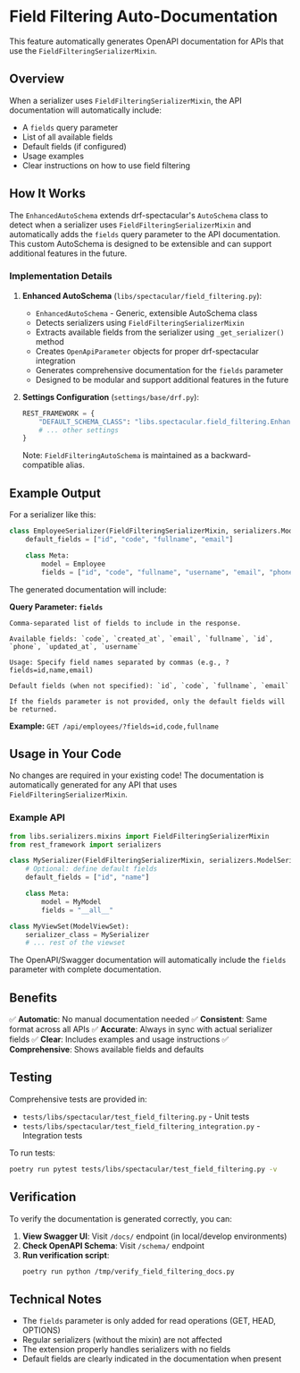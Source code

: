 # Field Filtering Auto-Documentation

This feature automatically generates OpenAPI documentation for APIs that use the `FieldFilteringSerializerMixin`.

## Overview

When a serializer uses `FieldFilteringSerializerMixin`, the API documentation will automatically include:

- A `fields` query parameter
- List of all available fields
- Default fields (if configured)
- Usage examples
- Clear instructions on how to use field filtering

## How It Works

The `EnhancedAutoSchema` extends drf-spectacular's `AutoSchema` class to detect when a serializer uses `FieldFilteringSerializerMixin` and automatically adds the `fields` query parameter to the API documentation. This custom AutoSchema is designed to be extensible and can support additional features in the future.

### Implementation Details

1. **Enhanced AutoSchema** (`libs/spectacular/field_filtering.py`):
   - `EnhancedAutoSchema` - Generic, extensible AutoSchema class
   - Detects serializers using `FieldFilteringSerializerMixin`
   - Extracts available fields from the serializer using `_get_serializer()` method
   - Creates `OpenApiParameter` objects for proper drf-spectacular integration
   - Generates comprehensive documentation for the `fields` parameter
   - Designed to be modular and support additional features in the future

2. **Settings Configuration** (`settings/base/drf.py`):
   ```python
   REST_FRAMEWORK = {
       "DEFAULT_SCHEMA_CLASS": "libs.spectacular.field_filtering.EnhancedAutoSchema",
       # ... other settings
   }
   ```

   Note: `FieldFilteringAutoSchema` is maintained as a backward-compatible alias.

## Example Output

For a serializer like this:

```python
class EmployeeSerializer(FieldFilteringSerializerMixin, serializers.ModelSerializer):
    default_fields = ["id", "code", "fullname", "email"]

    class Meta:
        model = Employee
        fields = ["id", "code", "fullname", "username", "email", "phone", "branch", ...]
```

The generated documentation will include:

**Query Parameter: `fields`**

```
Comma-separated list of fields to include in the response.

Available fields: `code`, `created_at`, `email`, `fullname`, `id`, `phone`, `updated_at`, `username`

Usage: Specify field names separated by commas (e.g., ?fields=id,name,email)

Default fields (when not specified): `id`, `code`, `fullname`, `email`

If the fields parameter is not provided, only the default fields will be returned.
```

**Example:** `GET /api/employees/?fields=id,code,fullname`

## Usage in Your Code

No changes are required in your existing code! The documentation is automatically generated for any API that uses `FieldFilteringSerializerMixin`.

### Example API

```python
from libs.serializers.mixins import FieldFilteringSerializerMixin
from rest_framework import serializers

class MySerializer(FieldFilteringSerializerMixin, serializers.ModelSerializer):
    # Optional: define default fields
    default_fields = ["id", "name"]

    class Meta:
        model = MyModel
        fields = "__all__"

class MyViewSet(ModelViewSet):
    serializer_class = MySerializer
    # ... rest of the viewset
```

The OpenAPI/Swagger documentation will automatically include the `fields` parameter with complete documentation.

## Benefits

✅ **Automatic**: No manual documentation needed
✅ **Consistent**: Same format across all APIs
✅ **Accurate**: Always in sync with actual serializer fields
✅ **Clear**: Includes examples and usage instructions
✅ **Comprehensive**: Shows available fields and defaults

## Testing

Comprehensive tests are provided in:
- `tests/libs/spectacular/test_field_filtering.py` - Unit tests
- `tests/libs/spectacular/test_field_filtering_integration.py` - Integration tests

To run tests:
```bash
poetry run pytest tests/libs/spectacular/test_field_filtering.py -v
```

## Verification

To verify the documentation is generated correctly, you can:

1. **View Swagger UI**: Visit `/docs/` endpoint (in local/develop environments)
2. **Check OpenAPI Schema**: Visit `/schema/` endpoint
3. **Run verification script**:
   ```bash
   poetry run python /tmp/verify_field_filtering_docs.py
   ```

## Technical Notes

- The `fields` parameter is only added for read operations (GET, HEAD, OPTIONS)
- Regular serializers (without the mixin) are not affected
- The extension properly handles serializers with no fields
- Default fields are clearly indicated in the documentation when present
